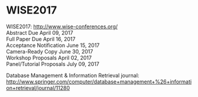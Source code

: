 # WISE2017
WISE2017: http://www.wise-conferences.org/        
Abstract Due	April 09, 2017      
Full Paper Due	April 16, 2017       
Acceptance Notification	June 15, 2017      
Camera-Ready Copy	June 30, 2017     
Workshop Proposals	April 02, 2017      
Panel/Tutorial Proposals	July 09, 2017      
      
           
Database Management & Information Retrieval journal: http://www.springer.com/computer/database+management+%26+information+retrieval/journal/11280      
